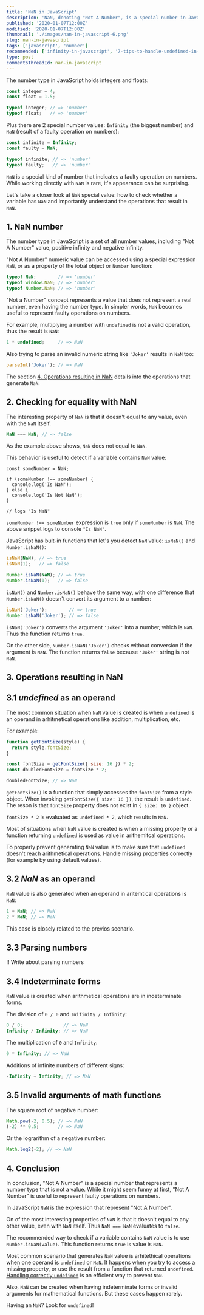 ```yaml
---
title: 'NaN in JavaScript'
description: 'NaN, denoting "Not A Number", is a special number in JavaScript created after a faulty operation on numbers.'
published: '2020-01-07T12:00Z'
modified: '2020-01-07T12:00Z'
thumbnail: './images/nan-in-javascript-6.png'
slug: nan-in-javascript
tags: ['javascript', 'number']
recommended: ['infinity-in-javascript', '7-tips-to-handle-undefined-in-javascript']
type: post
commentsThreadId: nan-in-javascript
---
```


The number type in JavaScript holds integers and floats:

```javascript
const integer = 4;
const float = 1.5;

typeof integer; // => 'number'
typeof float;   // => 'number'
```

Plus there are 2 special number values: `Infinity` (the biggest number) and `NaN` (result of a faulty operation on numbers):

```javascript
const infinite = Infinity;
const faulty = NaN;

typeof infinite; // => 'number'
typeof faulty;   // => 'number'
```

`NaN` is a special kind of number that indicates a faulty operation on numbers. While working directly with `NaN` is rare, it's appearance can be surprising.  

Let's take a closer look at `NaN` special value: how to check whether a variable has `NaN` and importantly understand the operations that result in `NaN`.  

## 1. NaN number

The number type in JavaScript is a set of all number values, including "Not A Number" value, positive infinity and negative infinity.  

"Not A Number" numeric value can be accessed using a special expression `NaN`, or as a property of the lobal object or `Number` function:

```javascript
typeof NaN;        // => 'number'
typeof window.NaN; // => 'number'
typeof Number.NaN; // => 'number'
```

"Not a Number" concept represents a value that does not represent a real number, even having the number type. In simpler words, `NaN` becomes useful to represent faulty operations on numbers.  

For example, multiplying a number with `undefined` is not a valid operation, thus the result is `NaN`:

```javascript
1 * undefined;     // => NaN
```

Also trying to parse an invalid numeric string like `'Joker'` results in `NaN` too:

```javascript
parseInt('Joker'); // => NaN
```

The section [4. Operations resulting in NaN](#4-operations-resulting-in-nan) details into the operations that generate `NaN`.  

## 2. Checking for equality with NaN

The interesting property of `NaN` is that it doesn't equal to any value, even with the `NaN` itself.  

```javascript
NaN === NaN; // => false
```

As the example above shows, `NaN` does not equal to `NaN`.  

This behavior is useful to detect if a variable contains `NaN` value:  

```javascript{3}
const someNumber = NaN;

if (someNumber !== someNumber) {
  console.log('Is NaN');
} else {
  console.log('Is Not NaN');
}

// logs "Is NaN"
```

`someNumber !== someNumber` expression is `true` only if `someNumber` is `NaN`. The above snippet logs to console `"Is NaN"`.  

JavaScript has bult-in functions that let's you detect `NaN` value: `isNaN()` and `Number.isNaN()`:   

```javascript
isNaN(NaN); // => true
isNaN(1);   // => false

Number.isNaN(NaN); // => true
Number.isNaN(1);   // => false
```

`isNaN()` and `Number.isNaN()` behave the same way, with one difference that `Number.isNaN()` doesn't convert its argument to a number:

```javascript
isNaN('Joker');        // => true
Number.isNaN('Joker'); // => false
```

`isNaN('Joker')` converts the argument `'Joker'` into a number, which is `NaN`. Thus the function returns `true`.  

On the other side, `Number.isNaN('Joker')` checks without conversion if the argument is `NaN`. The function returns `false` because `'Joker'` string is not `NaN`.  

## 3. Operations resulting in NaN

## 3.1 *undefined* as an operand

The most common situation when `NaN` value is created is when `undefined` is an operand in arhitmetical operations like addition, multiplication, etc.  

For example:

```javascript
function getFontSize(style) {
  return style.fontSize;
}

const fontSize = getFontSize({ size: 16 }) * 2;
const doubledFontSize = fontSize * 2;

doubledFontSize; // => NaN
```

`getFontSize()` is a function that simply accesses the `fontSize` from a style object. When invoking `getFontSize({ size: 16 })`, the result is `undefined`. The reson is that `fontSize` property does not exist in `{ size: 16 }` object.  

`fontSize * 2` is evaluated as `undefined * 2`, which results in `NaN`.  

Most of situations when `NaN` value is created is when a missing property or a function returning `undefined` is used as value in arithemitcal operations.  

To properly prevent generating `NaN` value is to make sure that `undefined` doesn't reach arithmetical operations. Handle missing properties correctly (for example by using default values).  

## 3.2 *NaN* as an operand

`NaN` value is also generated when an operand in aritemtical operations is `NaN`:

```javascript
1 + NaN; // => NaN
2 * NaN; // => NaN
```

This case is closely related to the previos scenario.  

## 3.3 Parsing numbers

!! Write about parsing numbers

## 3.4 Indeterminate forms

`NaN` value is created when arithmetical operations are in indeterminate forms.  

The division of `0 / 0` and `Inifinity / Infinity`:

```javascript
0 / 0;               // => NaN
Infinity / Infinity; // => NaN
```

The multiplication of `0` and `Infinity`:

```javascript
0 * Infinity; // => NaN
```

Additions of infinite numbers of different signs:

```javascript
-Infinity + Infinity; // => NaN
```

## 3.5 Invalid arguments of math functions

The square root of negative number:

```javascript
Math.pow(-2, 0.5); // => NaN
(-2) ** 0.5;       // => NaN
```

Or the lograrithm of a negative number:

```javascript
Math.log2(-2); // => NaN
```

## 4. Conclusion

In conclusion, "Not A Number" is a special number that represents a number type that is not a value. While it might seem funny at first, "Not A Number" is useful to represent faulty operations on numbers.  

In JavaScript `NaN` is the expression that represent "Not A Number".  

On of the most interesting properties of `NaN` is that it doesn't equal to any other value, even with `NaN` itself. Thus `NaN === NaN` evaluates to `false`.  

The recommended way to check if a variable contains `NaN` value is to use `Number.isNaN(value)`. This function returns `true` is value is `NaN`.  

Most common scenario that generates `NaN` value is arhitethical operations when one operand is `undefined` or `NaN`. It happens when you try to access a missing property, or use the result from a function that returned `undefined`. [Handling correctly `undefined`](/7-tips-to-handle-undefined-in-javascript/) is an efficient way to prevent `NaN`.  

Also, `NaN` can be created when having indeterminate forms or invalid arguments for mathematical functions. But these cases happen rarely.  

Having an `NaN`? Look for `undefined`!